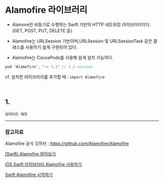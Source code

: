 # Alamofire 라이브러리

- Alamore란 비동기로 수행하는 Swift 기반의 HTTP 네트워킹 라이브러리이다. (GET, POST, PUT, DELETE 등)

- Alamofire는 URLSession 기반이며,URLSession 및 URLSessionTask 같은 클래스를 사용하기 쉽게 구현되어 있다. 

- Alamofire는 CocoaPods를 사용해 쉽게 설치 가능하다.

```swift
pod 'Alamofire', '~> 5.2' // 5.2 version
```

cf. 설치한 라이브러리를 추가할 때 : `import Alamofire`

<br>

## 1. 

`업데이트 예정`


---

### 참고자료

Alamofire 공식 깃허브 : https://github.com/Alamofire/Alamofire

[[Swift] Alamofire 알아보기](https://velog.io/@dlwns33/Swift-Alamofire-알아보기)

[iOS Swift 라이브러리 Alamofire 사용하기](https://gonslab.tistory.com/14)

[Swift Alamofire 시작하기](https://yoonjong.tistory.com/entry/Swift-Alamofire-시작하기)